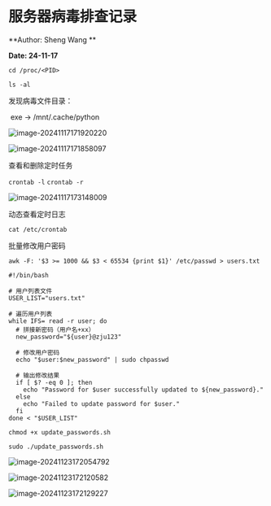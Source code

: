# 服务器病毒排查记录

**Author: Sheng Wang **

**Date: 24-11-17**



`cd /proc/<PID>`

`ls -al`

发现病毒文件目录：

​	exe -> /mnt/.cache/python

![image-20241117171920220](https://frank-markdown-img.oss-cn-hangzhou.aliyuncs.com/img/202411171719241.png)

![image-20241117171858097](https://frank-markdown-img.oss-cn-hangzhou.aliyuncs.com/img/202411171718134.png)

查看和删除定时任务

`crontab -l` `crontab -r`

![image-20241117173148009](https://frank-markdown-img.oss-cn-hangzhou.aliyuncs.com/img/202411171731043.png)

动态查看定时日志

`cat /etc/crontab`



批量修改用户密码

`awk -F: '$3 >= 1000 && $3 < 65534 {print $1}' /etc/passwd > users.txt`

```
#!/bin/bash

# 用户列表文件
USER_LIST="users.txt"

# 遍历用户列表
while IFS= read -r user; do
  # 拼接新密码（用户名+xx）
  new_password="${user}@zju123"
  
  # 修改用户密码
  echo "$user:$new_password" | sudo chpasswd

  # 输出修改结果
  if [ $? -eq 0 ]; then
    echo "Password for $user successfully updated to ${new_password}."
  else
    echo "Failed to update password for $user."
  fi
done < "$USER_LIST"
```

`chmod +x update_passwords.sh`

`sudo ./update_passwords.sh`





![image-20241123172054792](https://frank-markdown-img.oss-cn-hangzhou.aliyuncs.com/img/202411231720842.png)

![image-20241123172120582](https://frank-markdown-img.oss-cn-hangzhou.aliyuncs.com/img/202411231721607.png)

![image-20241123172129227](https://frank-markdown-img.oss-cn-hangzhou.aliyuncs.com/img/202411231721256.png)